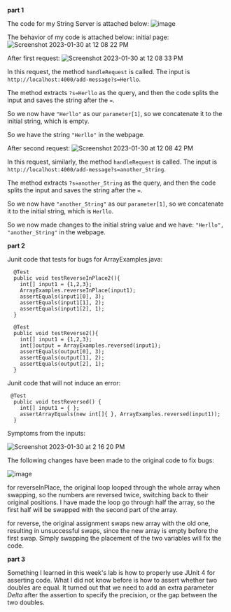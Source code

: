 **part 1**

The code for my String Server is attached below:
![image](https://user-images.githubusercontent.com/104349171/215583897-14360aac-581b-4eee-9655-8c08337d9d16.png)

The behavior of my code is attached below:
initial page:
![Screenshot 2023-01-30 at 12 08 22 PM](https://user-images.githubusercontent.com/104349171/215584341-2d7c6450-b98e-471c-98bb-72d6f04e6944.jpg)

After first request:
![Screenshot 2023-01-30 at 12 08 33 PM](https://user-images.githubusercontent.com/104349171/215584443-b15902da-182e-45cd-aaa5-ecd8aed6ea5c.jpg)

In this request, the method `handleRequest` is called. The input is `http://localhost:4000/add-message?s=Herllo`.

The method extracts `?s=Herllo` as the query, and then the code splits the input and saves the string after the `=`.

So we now have `"Herllo"` as our `parameter[1]`, so we concatenate it to the initial string, which is empty. 

So we have the string `"Herllo"` in the webpage. 


After second request:
![Screenshot 2023-01-30 at 12 08 42 PM](https://user-images.githubusercontent.com/104349171/215584587-a2dd35f2-755b-4e68-820e-5d0c439ac43b.jpg)

In this request, similarly, the method `handleRequest` is called. The input is `http://localhost:4000/add-message?s=another_String`.

The method extracts `?s=another_String` as the query, and then the code splits the input and saves the string after the `=`.

So we now have `"another_String"` as our `parameter[1]`, so we concatenate it to the initial string, which is `Herllo`.

So we now made changes to the initial string value and we have:
`"Herllo",
"another_String"` in the webpage.


**part 2**

Junit code that tests for bugs for ArrayExamples.java:

```
  @Test
  public void testReverseInPlace2(){
    int[] input1 = {1,2,3};
    ArrayExamples.reverseInPlace(input1);
    assertEquals(input1[0], 3);
    assertEquals(input1[1], 2);
    assertEquals(input1[2], 1);
  }
```
```
  @Test
  public void testReverse2(){
    int[] input1 = {1,2,3};
    int[]output = ArrayExamples.reversed(input1);
    assertEquals(output[0], 3);
    assertEquals(output[1], 2);
    assertEquals(output[2], 1);
  }
```

Junit code that will not induce an error:

```
 @Test
  public void testReversed() {
    int[] input1 = { };
    assertArrayEquals(new int[]{ }, ArrayExamples.reversed(input1));
  }
```

Symptoms from the inputs:

![Screenshot 2023-01-30 at 2 16 20 PM](https://user-images.githubusercontent.com/104349171/215608162-4e438ccd-fb23-424d-9329-39f57e3e26f5.jpg)



The following changes have been made to the original code to fix bugs:

![image](https://user-images.githubusercontent.com/104349171/215607788-bc53c80e-e49c-4376-a756-dd4b05c4c9cf.png)

for reverseInPlace, the original loop looped through the whole array when swapping, so the numbers are reversed twice, switching back to their original positions. I have made the loop go through half the array, so the first half will be swapped with the second part of the array.

for reverse, the original assignment swaps new array with the old one, resulting in unsuccessful swaps, since the new array is empty before the first swap. Simply swapping the placement of the two variables will fix the code. 

**part 3**

Something I learned in this week's lab is how to properly use JUnit 4 for asserting code. What I did not know before is how to assert whether two doubles are equal. It turned out that 
we need to add an extra parameter *Delta* after the assertion to specify the precision, or the gap between the two doubles.
